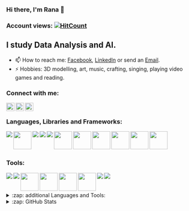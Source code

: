 
<!--
**RanaHabib00/RanaHabib00** is a ✨ _special_ ✨ repository because its `README.md` (this file) appears on your GitHub profile.

Here are some ideas to get you started:

- 🔭 I’m currently working on ...
- 🌱 I’m currently learning ...
- 👯 I’m looking to collaborate on ...
- 🤔 I’m looking for help with ...
- 💬 Ask me about ...
- 😄 Pronouns: ...
- ⚡ Fun fact: ...
-->


### Hi there, I'm Rana 👋

### Account views: [![HitCount](http://hits.dwyl.com/{username}/{project}.svg)](http://hits.dwyl.com/{username}/{project})

## I study Data Analysis and AI.

- 📫 How to reach me: [Facebook](https://www.facebook.com/rana.habib911/), [LinkedIn](https://www.linkedin.com/in/ranahabib/) or send an [Email](mailto:RanaHabib00@stud.cu.edu.eg).
- ⚡ Hobbies: 3D modelling, art, music, crafting, singing, playing video games and reading.


### Connect with me:


[<img align="left" alt="https://www.facebook.com/rana.habib911/" width="22px" src="https://cdn.jsdelivr.net/npm/simple-icons@v3/icons/facebook.svg" />](https://www.facebook.com/rana.habib911/)
[<img align="left" alt="https://www.facebook.com/rana.habib911/" width="22px" src="https://cdn.jsdelivr.net/npm/simple-icons@v3/icons/linkedin.svg" />](https://www.linkedin.com/in/ranahabib/)
[<img align="left" alt="https://www.facebook.com/rana.habib911/" width="22px" src="https://cdn.jsdelivr.net/npm/simple-icons@3.13.0/icons/microsoftoutlook.svg" />](mailto:RanaHabib00@stud.cu.edu.eg)
<br />

### Languages, Libraries and Frameworks:

<img align="left"  src="https://img.icons8.com/color/50/000000/python.png"/>
<img align="left" width="48px" src="https://iconfair.com/cepsools/2020/10/Artboard-6-13.png"/>
<img align="left"  src="https://img.icons8.com/dusk/50/000000/java-coffee-cup-logo.png"/>
<img align="left" align="left" src="https://img.icons8.com/ios-filled/50/000000/c-plus-plus-logo.png"/>
<img align="left" src="https://img.icons8.com/color/48/000000/tensorflow.png"/>
<img align="left" width="48px" src="https://upload.wikimedia.org/wikipedia/commons/thumb/a/ae/Keras_logo.svg/1200px-Keras_logo.svg.png"/>
<img align="left" width="48px" src="https://pytorch.org/assets/images/pytorch-logo.png"/>
<img align="left" width="48px" src="https://techscript24.com/wp-content/uploads/2020/10/86498201-a8bd8680-bd39-11ea-9d08-66b610a8dc01.png"/>
<img align="left" width="48px" src="https://skeptric.com/images/pandas.png"/>
<img align="left" width="48px" src="https://upload.wikimedia.org/wikipedia/commons/thumb/0/01/Created_with_Matplotlib-logo.svg/1024px-Created_with_Matplotlib-logo.svg.png"/>
<img align="left" width="48px" src="https://pbs.twimg.com/media/EhGuwXWXgAEERcn.png:large"/>

<br />
<br />
<br />

### Tools:
<img align="left" src="https://img.icons8.com/fluent/48/000000/visual-studio-code-2019.png"/>
<img align="left" src="https://img.icons8.com/color/48/000000/intellij-idea.png"/>
<img align="left" width="48px" src="https://cdn.icon-icons.com/icons2/1381/PNG/512/clion_94128.png"/>
<img align="left" width="48px" src="https://upload.wikimedia.org/wikipedia/commons/thumb/3/38/Jupyter_logo.svg/1200px-Jupyter_logo.svg.png"/>
<img align="left" width="48px" src="https://colab.research.google.com/img/colab_favicon_256px.png"/>
<img align="left" width="48px" src="https://www.octoparse.com/media/4685/weka-logo.jpg"/>
<img align="left" src="https://img.icons8.com/color/48/000000/tableau-software.png"/>
<img align="left" src="https://img.icons8.com/color/48/000000/ms-excel.png"/>

<br />
<br />
<br />

<details>
  <summary>:zap: additional Languages and Tools:</summary>
  
<!--START_SECTION:activity-->
<img align="left" src="https://img.icons8.com/color/48/000000/dart.png"/>
<img align="left" src="https://img.icons8.com/color/48/000000/flutter.png"/>
<img align="left" width="48px"  src="https://images.vexels.com/media/users/3/166383/isolated/preview/6024bc5746d7436c727825dc4fc23c22-html-programming-language-icon-by-vexels.png"/>
<img align="left" width="48px"  src="https://cdn4.iconfinder.com/data/icons/iconsimple-programming/512/css-512.png"/>
<img align="left" width="48px"  src="https://cdn.iconscout.com/icon/free/png-256/javascript-2038874-1720087.png"/>
<img align="left" width="48px"  src="https://banner2.cleanpng.com/20180503/iwq/kisspng-php-computer-icons-mysql-media-logo-5aeb92a1bb9dc8.6244609315253879377685.jpg"/>
<img align="left" width="48px" src="https://iconarchive.com/download/i98223/dakirby309/simply-styled/Blender.ico"/>
<br />
<br />
<br />
<!--END_SECTION:activity-->

</details>



<details>
  <summary>:zap: GitHub Stats</summary>

  <img align="left" alt="RanaHabib's GitHub Stats" src="https://github-readme-stats.codestackr.vercel.app/api?username=RanaHabib&show_icons=true&theme=radical&hide_border=true" />

</details>

